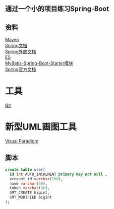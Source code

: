 
## 通过一个小的项目练习Spring-Boot
## 资料
[Maven](https://mvnrepository.com)<br>
[Spring文档](https://spring.io/guides)<br>
[Spring外部文档](https://spring.io/guides/gs/serving-web-content/)<br>
[ES](https://elasticsearch.cn/explore)<br>
[MyBatis-Spring-Boot-Starter模块](http://www.mybatis.org/spring-boot-starter/mybatis-spring-boot-autoconfigure/index.html)<br>
[Spring官方文档](https://docs.spring.io/spring-boot/docs/2.0.0.RC1/reference/htmlsingle/#boot-features-embedded-database-support)<br>
# 工具
[Git](https://git-scm.com/download)
# 新型UML画图工具
[Visual Paradigm](https://www.visual-paradigm.com)<br>
## 脚本
```sql
create table user(
  id int AUTO_INCREMENT primary key not null ,
  account_id varchar(100),
  name varchar(50),
  token varchar(36),
  GMT_CREATE bigint,
  GMT_MODIFIED bigint
);

```
